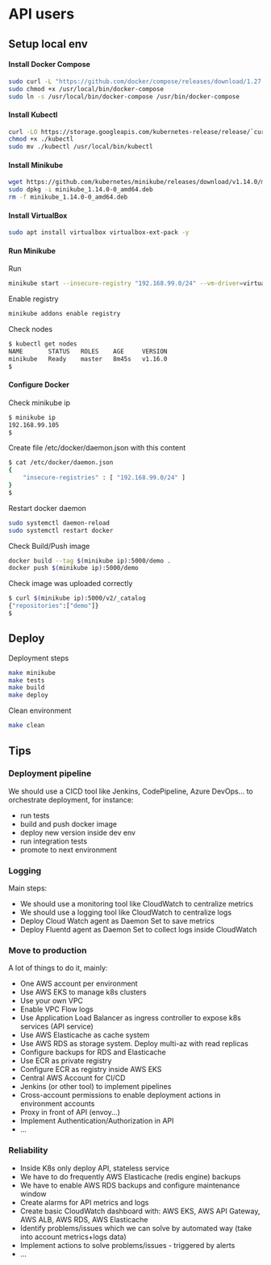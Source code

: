 # API users 

## Setup local env

#### Install Docker Compose

```bash
sudo curl -L "https://github.com/docker/compose/releases/download/1.27.4/docker-compose-$(uname -s)-$(uname -m)" -o /usr/local/bin/docker-compose
sudo chmod +x /usr/local/bin/docker-compose
sudo ln -s /usr/local/bin/docker-compose /usr/bin/docker-compose
```

#### Install Kubectl

```bash
curl -LO https://storage.googleapis.com/kubernetes-release/release/`curl -s https://storage.googleapis.com/kubernetes-release/release/stable.txt`/bin/linux/amd64/kubectl
chmod +x ./kubectl
sudo mv ./kubectl /usr/local/bin/kubectl
```

#### Install Minikube

```bash
wget https://github.com/kubernetes/minikube/releases/download/v1.14.0/minikube_1.14.0-0_amd64.deb --no-check-certificate
sudo dpkg -i minikube_1.14.0-0_amd64.deb
rm -f minikube_1.14.0-0_amd64.deb
```

#### Install VirtualBox

```bash
sudo apt install virtualbox virtualbox-ext-pack -y
```

#### Run Minikube

Run
```bash
minikube start --insecure-registry "192.168.99.0/24" --vm-driver=virtualbox
```

Enable registry
```bash
minikube addons enable registry
```

Check nodes
```bash
$ kubectl get nodes
NAME       STATUS   ROLES    AGE     VERSION
minikube   Ready    master   8m45s   v1.16.0
$
```

#### Configure Docker
Check minikube ip
```bash
$ minikube ip
192.168.99.105
$
```

Create file /etc/docker/daemon.json with this content
```bash
$ cat /etc/docker/daemon.json
{
    "insecure-registries" : [ "192.168.99.0/24" ]
}
$
```

Restart docker daemon
```bash
sudo systemctl daemon-reload
sudo systemctl restart docker
```

Check Build/Push image
```bash
docker build --tag $(minikube ip):5000/demo .
docker push $(minikube ip):5000/demo
```

Check image was uploaded correctly

```bash
$ curl $(minikube ip):5000/v2/_catalog
{"repositories":["demo"]}
$
```

## Deploy

Deployment steps

```bash
make minikube
make tests
make build
make deploy
```

Clean environment

```bash
make clean
```

## Tips
 
### Deployment pipeline

We should use a CICD tool like Jenkins, CodePipeline, Azure DevOps... to orchestrate deployment, for instance:
* run tests
* build and push docker image
* deploy new version inside dev env
* run integration tests
* promote to next environment
 
### Logging

Main steps:
* We should use a monitoring tool like CloudWatch to centralize metrics
* We should use a logging tool like CloudWatch to centralize logs
* Deploy Cloud Watch agent as Daemon Set to save metrics
* Deploy Fluentd agent as Daemon Set to collect logs inside CloudWatch 
 
### Move to production

A lot of things to do it, mainly:
* One AWS account per environment
* Use AWS EKS to manage k8s clusters
* Use your own VPC
* Enable VPC Flow logs
* Use Application Load Balancer as ingress controller to expose k8s services (API service)
* Use AWS Elasticache as cache system
* Use AWS RDS as storage system. Deploy multi-az with read replicas
* Configure backups for RDS and Elasticache
* Use ECR as private registry
* Configure ECR as registry inside AWS EKS
* Central AWS Account for CI/CD
* Jenkins (or other tool) to implement pipelines
* Cross-account permissions to enable deployment actions in environment accounts
* Proxy in front of API (envoy...)
* Implement Authentication/Authorization in API
* ...

### Reliability

* Inside K8s only deploy API, stateless service
* We have to do frequently AWS Elasticache (redis engine) backups 
* We have to enable AWS RDS backups and configure maintenance window
* Create alarms for API metrics and logs
* Create basic CloudWatch dashboard with: AWS EKS, AWS API Gateway, AWS ALB, AWS RDS, AWS Elasticache
* Identify problems/issues which we can solve by automated way (take into account metrics+logs data)
* Implement actions to solve problems/issues - triggered by alerts
* ...
